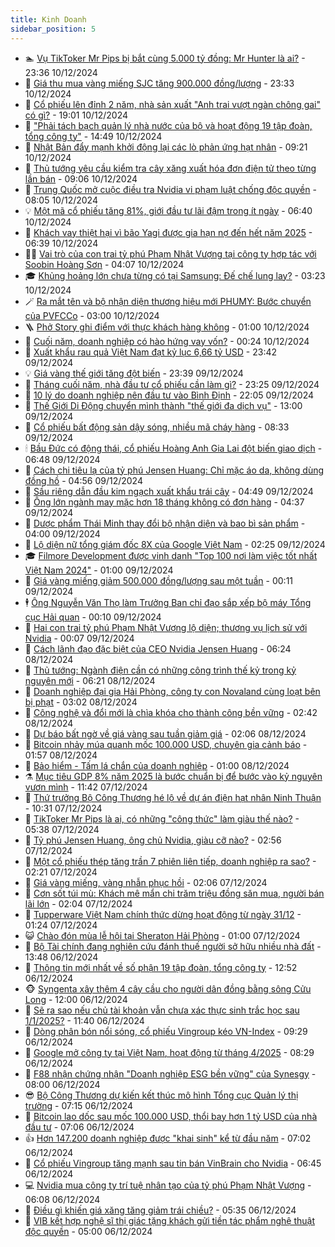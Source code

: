 ```yaml
---
title: Kinh Doanh
sidebar_position: 5
---
```


<!-- dantri-kinh-doanh:START -->
- 🏊 [Vụ TikToker Mr Pips bị bắt cùng 5.000 tỷ đồng: Mr Hunter là ai?](https://dantri.com.vn/kinh-doanh/vu-tiktoker-mr-pips-bi-bat-cung-5000-ty-dong-mr-hunter-la-ai-20241210225040155.htm) - 23:36 10/12/2024
- 🦆 [Giá thu mua vàng miếng SJC tăng 900.000 đồng/lượng](https://dantri.com.vn/kinh-doanh/gia-thu-mua-vang-mieng-sjc-tang-900000-dongluong-20241211054254362.htm) - 23:33 10/12/2024
- 🦄 [Cổ phiếu lên đỉnh 2 năm, nhà sản xuất &quot;Anh trai vượt ngàn chông gai&quot; có gì?](https://dantri.com.vn/kinh-doanh/co-phieu-len-dinh-2-nam-nha-san-xuat-anh-trai-vuot-ngan-chong-gai-co-gi-20241210150028950.htm) - 19:01 10/12/2024
- 🌝 [&quot;Phải tách bạch quản lý nhà nước của bộ và hoạt động 19 tập đoàn, tổng công ty&quot;](https://dantri.com.vn/kinh-doanh/phai-tach-bach-quan-ly-nha-nuoc-cua-bo-va-hoat-dong-19-tap-doan-tong-cong-ty-20241210213415503.htm) - 14:49 10/12/2024
- 💃 [Nhật Bản đẩy mạnh khởi động lại các lò phản ứng hạt nhân](https://dantri.com.vn/kinh-doanh/nhat-ban-day-manh-khoi-dong-lai-cac-lo-phan-ung-hat-nhan-20241210123842700.htm) - 09:21 10/12/2024
- 🦏 [Thủ tướng yêu cầu kiểm tra cây xăng xuất hóa đơn điện tử theo từng lần bán](https://dantri.com.vn/kinh-doanh/thu-tuong-yeu-cau-kiem-tra-cay-xang-xuat-hoa-don-dien-tu-theo-tung-lan-ban-20241210134608039.htm) - 09:06 10/12/2024
- 🦩 [Trung Quốc mở cuộc điều tra Nvidia vi phạm luật chống độc quyền](https://dantri.com.vn/kinh-doanh/trung-quoc-mo-cuoc-dieu-tra-nvidia-vi-pham-luat-chong-doc-quyen-20241210132735811.htm) - 08:05 10/12/2024
- 💡 [Một mã cổ phiếu tăng 81%, giới đầu tư lãi đậm trong ít ngày](https://dantri.com.vn/kinh-doanh/mot-ma-co-phieu-tang-81-gioi-dau-tu-lai-dam-trong-it-ngay-20241210131616997.htm) - 06:40 10/12/2024
- 🌊 [Khách vay thiệt hại vì bão Yagi được gia hạn nợ đến hết năm 2025](https://dantri.com.vn/kinh-doanh/khach-vay-thiet-hai-vi-bao-yagi-duoc-gia-han-no-den-het-nam-2025-20241210131041599.htm) - 06:39 10/12/2024
- 🧑‍💻 [Vai trò của con trai tỷ phú Phạm Nhật Vượng tại công ty hợp tác với Soobin Hoàng Sơn](https://dantri.com.vn/kinh-doanh/vai-tro-cua-con-trai-ty-phu-pham-nhat-vuong-tai-cong-ty-hop-tac-voi-soobin-hoang-son-20241210105846452.htm) - 04:07 10/12/2024
- 🎓 [Khủng hoảng lớn chưa từng có tại Samsung: Đế chế lung lay?](https://dantri.com.vn/kinh-doanh/khung-hoang-lon-chua-tung-co-tai-samsung-de-che-lung-lay-20241209200100294.htm) - 03:23 10/12/2024
- 🪄 [Ra mắt tên và bộ nhận diện thương hiệu mới PHUMY: Bước chuyển của PVFCCo](https://dantri.com.vn/kinh-doanh/ra-mat-ten-va-bo-nhan-dien-thuong-hieu-moi-phumy-buoc-chuyen-cua-pvfcco-20241210094956667.htm) - 03:00 10/12/2024
- 🪜 [Phở Story ghi điểm với thực khách hàng không](https://dantri.com.vn/kinh-doanh/pho-story-ghi-diem-voi-thuc-khach-hang-khong-20241209151235000.htm) - 01:00 10/12/2024
- 🦄 [Cuối năm, doanh nghiệp có hào hứng vay vốn?](https://dantri.com.vn/kinh-doanh/cuoi-nam-doanh-nghiep-co-hao-hung-vay-von-20241206141115280.htm) - 00:24 10/12/2024
- 💯 [Xuất khẩu rau quả Việt Nam đạt kỷ lục 6,66 tỷ USD](https://dantri.com.vn/kinh-doanh/xuat-khau-rau-qua-viet-nam-dat-ky-luc-666-ty-usd-20241208151517040.htm) - 23:42 09/12/2024
- 💡 [Giá vàng thế giới tăng đột biến](https://dantri.com.vn/kinh-doanh/gia-vang-the-gioi-tang-dot-bien-20241210002403256.htm) - 23:39 09/12/2024
- 🧰 [Tháng cuối năm, nhà đầu tư cổ phiếu cần làm gì?](https://dantri.com.vn/kinh-doanh/thang-cuoi-nam-nha-dau-tu-co-phieu-can-lam-gi-20241209155331704.htm) - 23:25 09/12/2024
- 🎊 [10 lý do doanh nghiệp nên đầu tư vào Bình Định](https://dantri.com.vn/kinh-doanh/10-ly-do-doanh-nghiep-nen-dau-tu-vao-binh-dinh-20241205084749196.htm) - 22:05 09/12/2024
- 🔭 [Thế Giới Di Động chuyển mình thành &quot;thế giới đa dịch vụ&quot;](https://dantri.com.vn/kinh-doanh/the-gioi-di-dong-chuyen-minh-thanh-the-gioi-da-dich-vu-20241209194608944.htm) - 13:00 09/12/2024
- 💼 [Cổ phiếu bất động sản dậy sóng, nhiều mã cháy hàng](https://dantri.com.vn/kinh-doanh/co-phieu-bat-dong-san-day-song-nhieu-ma-chay-hang-20241209152450314.htm) - 08:33 09/12/2024
- 🕯 [Bầu Đức có động thái, cổ phiếu Hoàng Anh Gia Lai đột biến giao dịch](https://dantri.com.vn/kinh-doanh/bau-duc-co-dong-thai-co-phieu-hoang-anh-gia-lai-dot-bien-giao-dich-20241209133006317.htm) - 06:48 09/12/2024
- 🫣 [Cách chi tiêu lạ của tỷ phú Jensen Huang: Chỉ mặc áo da, không dùng đồng hồ](https://dantri.com.vn/kinh-doanh/cach-chi-tieu-la-cua-ty-phu-jensen-huang-chi-mac-ao-da-khong-dung-dong-ho-20241209002723636.htm) - 04:56 09/12/2024
- 🤠 [Sầu riêng dẫn đầu kim ngạch xuất khẩu trái cây](https://dantri.com.vn/kinh-doanh/sau-rieng-dan-dau-kim-ngach-xuat-khau-trai-cay-20241209001021576.htm) - 04:49 09/12/2024
- 🌈 [Ông lớn ngành may mặc hơn 18 tháng không có đơn hàng](https://dantri.com.vn/kinh-doanh/ong-lon-nganh-may-mac-hon-18-thang-khong-co-don-hang-20241209112818142.htm) - 04:37 09/12/2024
- 🦅 [Dược phẩm Thái Minh thay đổi bộ nhận diện và bao bì sản phẩm](https://dantri.com.vn/kinh-doanh/duoc-pham-thai-minh-thay-doi-bo-nhan-dien-va-bao-bi-san-pham-20241209104509136.htm) - 04:00 09/12/2024
- 🌁 [Lộ diện nữ tổng giám đốc 8X của Google Việt Nam](https://dantri.com.vn/kinh-doanh/lo-dien-nu-tong-giam-doc-8x-cua-google-viet-nam-20241209081244737.htm) - 02:25 09/12/2024
- 🎓 [Filmore Development được vinh danh &quot;Top 100 nơi làm việc tốt nhất Việt Nam 2024&quot;](https://dantri.com.vn/kinh-doanh/filmore-development-duoc-vinh-danh-top-100-noi-lam-viec-tot-nhat-viet-nam-2024-20241207122048074.htm) - 01:00 09/12/2024
- 📝 [Giá vàng miếng giảm 500.000 đồng/lượng sau một tuần](https://dantri.com.vn/kinh-doanh/gia-vang-mieng-giam-500000-dongluong-sau-mot-tuan-20241209064008354.htm) - 00:11 09/12/2024
- 🕴 [Ông Nguyễn Văn Thọ làm Trưởng Ban chỉ đạo sắp xếp bộ máy Tổng cục Hải quan](https://dantri.com.vn/kinh-doanh/ong-nguyen-van-tho-lam-truong-ban-chi-dao-sap-xep-bo-may-tong-cuc-hai-quan-20241209001636647.htm) - 00:10 09/12/2024
- 🧰 [Hai con trai tỷ phú Phạm Nhật Vượng lộ diện; thương vụ lịch sử với Nvidia](https://dantri.com.vn/kinh-doanh/hai-con-trai-ty-phu-pham-nhat-vuong-lo-dien-thuong-vu-lich-su-voi-nvidia-20241209061911026.htm) - 00:07 09/12/2024
- 🤖 [Cách lãnh đạo đặc biệt của CEO Nvidia Jensen Huang](https://dantri.com.vn/kinh-doanh/cach-lanh-dao-dac-biet-cua-ceo-nvidia-jensen-huang-20241208004726881.htm) - 06:24 08/12/2024
- 🤠 [Thủ tướng: Ngành điện cần có những công trình thế kỷ trong kỷ nguyên mới](https://dantri.com.vn/kinh-doanh/thu-tuong-nganh-dien-can-co-nhung-cong-trinh-the-ky-trong-ky-nguyen-moi-20241208130908521.htm) - 06:21 08/12/2024
- 🌮 [Doanh nghiệp đại gia Hải Phòng, công ty con Novaland cùng loạt bên bị phạt](https://dantri.com.vn/kinh-doanh/doanh-nghiep-dai-gia-hai-phong-cong-ty-con-novaland-cung-loat-ben-bi-phat-20241208074409719.htm) - 03:02 08/12/2024
- 🦄 [Công nghệ và đổi mới là chìa khóa cho thành công bền vững](https://dantri.com.vn/kinh-doanh/cong-nghe-va-doi-moi-la-chia-khoa-cho-thanh-cong-ben-vung-20241207220245075.htm) - 02:42 08/12/2024
- 👺 [Dự báo bất ngờ về giá vàng sau tuần giảm giá](https://dantri.com.vn/kinh-doanh/du-bao-bat-ngo-ve-gia-vang-sau-tuan-giam-gia-20241207222046943.htm) - 02:06 08/12/2024
- 🤗 [Bitcoin nhảy múa quanh mốc 100.000 USD, chuyên gia cảnh báo](https://dantri.com.vn/kinh-doanh/bitcoin-nhay-mua-quanh-moc-100000-usd-chuyen-gia-canh-bao-20241207232714273.htm) - 01:57 08/12/2024
- 💪 [Bảo hiểm - Tấm lá chắn của doanh nghiệp](https://dantri.com.vn/kinh-doanh/bao-hiem-tam-la-chan-cua-doanh-nghiep-20241207151117870.htm) - 01:00 08/12/2024
- ⚗️ [Mục tiêu GDP 8% năm 2025 là bước chuẩn bị để bước vào kỷ nguyên vươn mình](https://dantri.com.vn/kinh-doanh/muc-tieu-gdp-8-nam-2025-la-buoc-chuan-bi-de-buoc-vao-ky-nguyen-vuon-minh-20241207182348408.htm) - 11:42 07/12/2024
- 🧠 [Thứ trưởng Bộ Công Thương hé lộ về dự án điện hạt nhân Ninh Thuận](https://dantri.com.vn/kinh-doanh/thu-truong-bo-cong-thuong-he-lo-ve-du-an-dien-hat-nhan-ninh-thuan-20241207172646304.htm) - 10:31 07/12/2024
- 🗽 [TikToker Mr Pips là ai, có những &quot;công thức&quot; làm giàu thế nào?](https://dantri.com.vn/kinh-doanh/tiktoker-mr-pips-la-ai-co-nhung-cong-thuc-lam-giau-the-nao-20241207021433346.htm) - 05:38 07/12/2024
- 🫣 [Tỷ phú Jensen Huang, ông chủ Nvidia, giàu cỡ nào?](https://dantri.com.vn/kinh-doanh/ty-phu-jensen-huang-ong-chu-nvidia-giau-co-nao-20241206093910638.htm) - 02:56 07/12/2024
- 🫣 [Một cổ phiếu thép tăng trần 7 phiên liên tiếp, doanh nghiệp ra sao?](https://dantri.com.vn/kinh-doanh/mot-co-phieu-thep-tang-tran-7-phien-lien-tiep-doanh-nghiep-ra-sao-20241206150445181.htm) - 02:21 07/12/2024
- 🫣 [Giá vàng miếng, vàng nhẫn phục hồi](https://dantri.com.vn/kinh-doanh/gia-vang-mieng-vang-nhan-phuc-hoi-20241207004944355.htm) - 02:06 07/12/2024
- 💂 [Cơn sốt túi mù: Khách mê mẩn chi trăm triệu đồng săn mua, người bán lãi lớn](https://dantri.com.vn/kinh-doanh/con-sot-tui-mu-khach-me-man-chi-tram-trieu-dong-san-mua-nguoi-ban-lai-lon-20241206103028241.htm) - 02:04 07/12/2024
- 💫 [Tupperware Việt Nam chính thức dừng hoạt động từ ngày 31/12](https://dantri.com.vn/kinh-doanh/tupperware-viet-nam-chinh-thuc-dung-hoat-dong-tu-ngay-3112-20241207005106086.htm) - 01:24 07/12/2024
- 😺 [Chào đón mùa lễ hội tại Sheraton Hải Phòng](https://dantri.com.vn/kinh-doanh/chao-don-mua-le-hoi-tai-sheraton-hai-phong-20241206105630150.htm) - 01:00 07/12/2024
- 🦆 [Bộ Tài chính đang nghiên cứu đánh thuế người sở hữu nhiều nhà đất](https://dantri.com.vn/kinh-doanh/bo-tai-chinh-dang-nghien-cuu-danh-thue-nguoi-so-huu-nhieu-nha-dat-20241206203431170.htm) - 13:48 06/12/2024
- 👀 [Thông tin mới nhất về số phận 19 tập đoàn, tổng công ty](https://dantri.com.vn/kinh-doanh/thong-tin-moi-nhat-ve-so-phan-19-tap-doan-tong-cong-ty-20241206190509830.htm) - 12:52 06/12/2024
- 🐵 [Syngenta xây thêm 4 cây cầu cho người dân đồng bằng sông Cửu Long](https://dantri.com.vn/kinh-doanh/syngenta-xay-them-4-cay-cau-cho-nguoi-dan-dong-bang-song-cuu-long-20241206164708025.htm) - 12:00 06/12/2024
- 🤖 [Sẽ ra sao nếu chủ tài khoản vẫn chưa xác thực sinh trắc học sau 1/1/2025?](https://dantri.com.vn/kinh-doanh/se-ra-sao-neu-chu-tai-khoan-van-chua-xac-thuc-sinh-trac-hoc-sau-112025-20241206171232892.htm) - 11:40 06/12/2024
- 💂 [Dòng phân bón nổi sóng, cổ phiếu Vingroup kéo VN-Index](https://dantri.com.vn/kinh-doanh/dong-phan-bon-noi-song-co-phieu-vingroup-keo-vn-index-20241206161603355.htm) - 09:29 06/12/2024
- 🦆 [Google mở công ty tại Việt Nam, hoạt động từ tháng 4/2025](https://dantri.com.vn/kinh-doanh/google-mo-cong-ty-tai-viet-nam-hoat-dong-tu-thang-42025-20241206145537434.htm) - 08:29 06/12/2024
- 🦅 [F88 nhận chứng nhận &quot;Doanh nghiệp ESG bền vững&quot; của Synesgy](https://dantri.com.vn/kinh-doanh/f88-nhan-chung-nhan-doanh-nghiep-esg-ben-vung-cua-synesgy-20241206145934886.htm) - 08:00 06/12/2024
- 😎 [Bộ Công Thương dự kiến kết thúc mô hình Tổng cục Quản lý thị trường](https://dantri.com.vn/kinh-doanh/bo-cong-thuong-du-kien-ket-thuc-mo-hinh-tong-cuc-quan-ly-thi-truong-20241206135940017.htm) - 07:15 06/12/2024
- 🐎 [Bitcoin lao dốc sau mốc 100.000 USD, thổi bay hơn 1 tỷ USD của nhà đầu tư](https://dantri.com.vn/kinh-doanh/bitcoin-lao-doc-sau-moc-100000-usd-thoi-bay-hon-1-ty-usd-cua-nha-dau-tu-20241206134703663.htm) - 07:06 06/12/2024
- 👍 [Hơn 147.200 doanh nghiệp được &quot;khai sinh&quot; kể từ đầu năm](https://dantri.com.vn/kinh-doanh/hon-147200-doanh-nghiep-duoc-khai-sinh-ke-tu-dau-nam-20241206134058741.htm) - 07:02 06/12/2024
- 🦒 [Cổ phiếu Vingroup tăng mạnh sau tin bán VinBrain cho Nvidia](https://dantri.com.vn/kinh-doanh/co-phieu-vingroup-tang-manh-sau-tin-ban-vinbrain-cho-nvidia-20241206131454434.htm) - 06:45 06/12/2024
- 💻 [Nvidia mua công ty trí tuệ nhân tạo của tỷ phú Phạm Nhật Vượng](https://dantri.com.vn/kinh-doanh/nvidia-mua-cong-ty-tri-tue-nhan-tao-cua-ty-phu-pham-nhat-vuong-20241206114002302.htm) - 06:08 06/12/2024
- 👺 [Điều gì khiến giá xăng tăng giảm trái chiều?](https://dantri.com.vn/kinh-doanh/dieu-gi-khien-gia-xang-tang-giam-trai-chieu-20241206110634624.htm) - 05:35 06/12/2024
- 🧐 [VIB kết hợp nghệ sĩ thị giác tặng khách gửi tiền tác phẩm nghệ thuật độc quyền](https://dantri.com.vn/kinh-doanh/vib-ket-hop-nghe-si-thi-giac-tang-khach-gui-tien-tac-pham-nghe-thuat-doc-quyen-20241206113010081.htm) - 05:00 06/12/2024<!-- dantri-kinh-doanh:END -->
